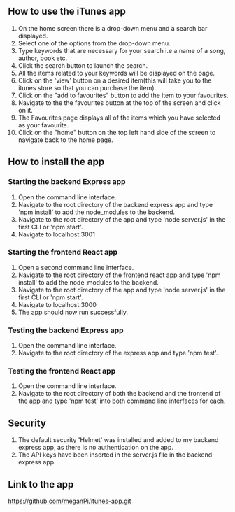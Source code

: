 ## How to use the iTunes app

1. On the home screen there is a drop-down menu and a search bar displayed.
2. Select one of the options from the drop-down menu.
3. Type keywords that are necessary for your search i.e a name of a song, author, book etc.
4. Click the search button to launch the search.
5. All the items related to your keywords will be displayed on the page.
6. Click on the 'view' button on a desired item(this will take you to the itunes store so that you can purchase the item).
7. Click on the "add to favourites" button to add the item to your favourites.
8. Navigate to the the favourites button at the top of the screen and click on it.
9. The Favourites page displays all of the items which you have selected as your favourite.
10. Click on the "home" button on the top left hand side of the screen to navigate back to the home page.

## How to install the app

### Starting the backend Express app

1. Open the command line interface.
2. Navigate to the root directory of the backend express app and type 'npm install' to add the node_modules to the backend.
3. Navigate to the root directory of the app and type 'node server.js' in the first CLI or 'npm start'.
4. Navigate to localhost:3001

### Starting the frontend React app

1. Open a second command line interface.
2. Navigate to the root directory of the frontend react app and type 'npm install' to add the node_modules to the backend.
3. Navigate to the root directory of the app and type 'node server.js' in the first CLI or 'npm start'.
4. Navigate to localhost:3000
5. The app should now run successfully.

### Testing the backend Express app

1. Open the command line interface.
2. Navigate to the root directory of the express app and type 'npm test'.

### Testing the frontend React app

1. Open the command line interface.
2. Navigate to the root directory of both the backend and the frontend of the app and type 'npm test' into both command line interfaces for each.

## Security

1. The default security 'Helmet' was installed and added to my backend express app, as there is no authentication on the app.
2. The API keys have been inserted in the server.js file in the backend express app.

## Link to the app

https://github.com/meganPi/itunes-app.git
